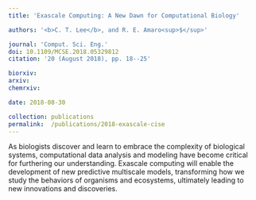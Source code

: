 ```yaml
---
title: 'Exascale Computing: A New Dawn for Computational Biology'

authors: '<b>C. T. Lee</b>, and R. E. Amaro<sup>$</sup>'

journal: 'Comput. Sci. Eng.'
doi: 10.1109/MCSE.2018.05329812
citation: '20 (August 2018), pp. 18--25'

biorxiv: 
arxiv: 
chemrxiv: 

date: 2018-08-30

collection: publications
permalink:  /publications/2018-exascale-cise
---
```


As biologists discover and learn to embrace the complexity of biological systems, computational data analysis and modeling have become critical for furthering our understanding. Exascale computing will enable the development of new predictive multiscale models, transforming how we study the behaviors of organisms and ecosystems, ultimately leading to new innovations and discoveries.

